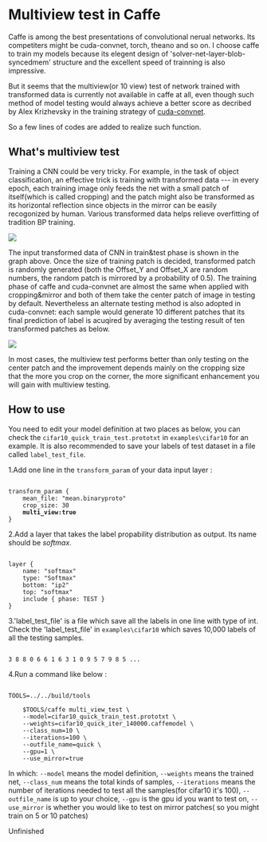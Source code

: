 # Multiview test in Caffe

Caffe is among the best presentations of convolutional nerual networks. Its competiters might be cuda-convnet, torch, theano and so on. I choose caffe to train my models because its elegent design of 'solver-net-layer-blob-syncedmem' structure and the excellent speed of trainning is also impressive.

But it seems that the multiview(or 10 view) test of network trained with transformed data is currently not available in caffe at all, even though such method of model testing would always achieve a better score as decribed by Alex Krizhevsky in the training strategy of [cuda-convnet](https://code.google.com/p/cuda-convnet/wiki/TrainingNet).

So a few lines of codes are added to realize such function.

## What's multiview test

Training a CNN could be very tricky. For example, in the task of object classification, an effective trick is training with transformed data --- in every epoch, each training image only feeds the net with a small patch of itself(which is called cropping) and the patch might also be transformed as its horizontal reflection since objects in the mirror can be easily recogonized by human. Various transformed data helps relieve overfitting of tradition BP training.

<img src="https://raw.githubusercontent.com/AkiChen/Multiview-Caffe/master/pictures/multiview_origin_pic0.png">

The input transformed data of CNN in train&test phase is shown in the graph above. Once the size of training patch is decided, transformed patch is randomly generated (both the Offset_Y and Offset_X are random numbers, the random patch is mirrored by a probability of 0.5). The training phase of caffe and cuda-convnet are almost the same when applied with cropping&mirror and both of them take the center patch of image in testing by default. Nevertheless an alternate testing method is also adopted in cuda-convnet: each sample would generate 10 different patches that its final prediction of label is acuqired by averaging the testing result of ten transformed patches as below.

<img src="https://raw.githubusercontent.com/AkiChen/Multiview-Caffe/master/pictures/multiview_origin_pic1.png">

In most cases, the multiview test performs better than only testing on the center patch and the improvement depends mainly on the cropping size that the more you crop on the corner, the more significant enhancement you will gain with multiview testing.

## How to use

You need to edit your model definition at two places as below, you can check the `cifar10_quick_train_test.prototxt` in `examples\cifar10` for an example. It is also recommended to save your labels of test dataset in a file called `label_test_file`.

1.Add one line in the `transform_param` of your data input layer : 

<pre><code>
transform_param { 
    mean_file: "mean.binaryproto" 
    crop_size: 30 
    <strong>multi_view:true</strong>
}
</code></pre>

2.Add a layer that takes the label propability distribution as output. Its name should be *softmax*.

<pre><code>
layer {
    name: "softmax" 
    type: "Softmax" 
    bottom: "ip2" 
    top: "softmax" 
    include { phase: TEST } 
}
</code></pre>

3.'label_test_file' is a file which save all the labels in one line with type of int. Check the 'label_test_file' in `examples\cifar10` which saves 10,000 labels of all the testing samples.

<pre><code>
3 8 8 0 6 6 1 6 3 1 0 9 5 7 9 8 5 ...
</code></pre>

4.Run a command like below : 

<pre><code>
TOOLS=../../build/tools

    $TOOLS/caffe multi_view_test \
    --model=cifar10_quick_train_test.prototxt \
    --weights=cifar10_quick_iter_140000.caffemodel \
    --class_num=10 \
    --iterations=100 \
    --outfile_name=quick \
    --gpu=1 \
    --use_mirror=true
</code></pre>
In which: `--model` means the model definition, `--weights` means the trained net, `--class_num` means the total kinds of samples, `--iterations` means the number of iterations needed to test all the samples(for cifar10 it's 100), `--outfile_name` is up to your choice, `--gpu` is the gpu id you want to test on, `--use_mirror` is whether you would like to test on mirror patches( so you might train on 5 or 10 patches)



Unfinished





